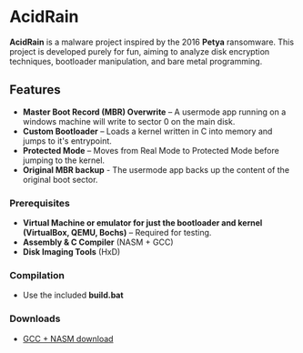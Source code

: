 # AcidRain


**AcidRain** is a malware project inspired by the 2016 **Petya** ransomware. 
This project is developed purely for fun, aiming to analyze disk encryption techniques, bootloader manipulation, and bare metal programming.

## Features
- **Master Boot Record (MBR) Overwrite** – A usermode app running on a windows machine will write to sector 0 on the main disk.
- **Custom Bootloader** – Loads a kernel written in C into memory and jumps to it's entrypoint.
- **Protected Mode** – Moves from Real Mode to Protected Mode before jumping to the kernel.
- **Original MBR backup** - The usermode app backs up the content of the original boot sector.

### Prerequisites
- **Virtual Machine or emulator for just the bootloader and kernel (VirtualBox, QEMU, Bochs)** – Required for testing.
- **Assembly & C Compiler** (NASM + GCC)
- **Disk Imaging Tools** (HxD)


 ### Compilation
 - Use the included **build.bat**

### Downloads
 - [GCC + NASM download](https://drive.google.com/drive/folders/1TjOJSpnz9Bj8TVHjr1bmG9Abp9VYs74g?usp=drive_link)

